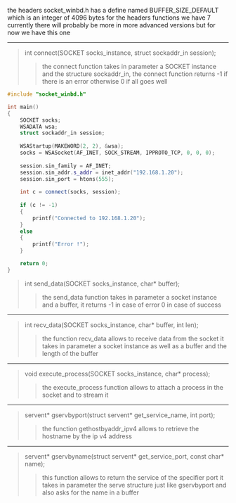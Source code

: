 the headers socket_winbd.h has a define named BUFFER_SIZE_DEFAULT which is an integer of 4096 bytes for the headers functions we have 7 currently there will probably be more in more advanced versions but for now we have this one

***

> int connect(SOCKET socks_instance, struct sockaddr_in session);
>> the connect function takes in parameter a SOCKET instance and the structure sockaddr_in, the connect function returns -1 if there is an error otherwise 0 if all goes well
```cpp
#include "socket_winbd.h"

int main()
{
	SOCKET socks;
	WSADATA wsa;
	struct sockaddr_in session;
	
	WSAStartup(MAKEWORD(2, 2), &wsa);
	socks = WSASocket(AF_INET, SOCK_STREAM, IPPROTO_TCP, 0, 0, 0);
	
	session.sin_family = AF_INET;
	session.sin_addr.s_addr = inet_addr("192.168.1.20");
	session.sin_port = htons(555);
	
	int c = connect(socks, session);
	
	if (c != -1)
	{
		printf("Connected to 192.168.1.20");
	}
	else
	{
		printf("Error !");
	}

	return 0;
}
```

> int send_data(SOCKET socks_instance, char* buffer);
>> the send_data function takes in parameter a socket instance and a buffer, it returns -1 in case of error 0 in case of success
***
> int recv_data(SOCKET socks_instance, char* buffer, int len);
>> the function recv_data allows to receive data from the socket it takes in parameter a socket instance as well as a buffer and the length of the buffer
***
> void execute_process(SOCKET socks_instance, char* process);
>> the execute_process function allows to attach a process in the socket and to stream it
***
> servent* gservbyport(struct servent* get_service_name, int port);
>> the function gethostbyaddr_ipv4 allows to retrieve the hostname by the ip v4 address
***
> servent* gservbyname(struct servent* get_service_port, const char* name);
>> this function allows to return the service of the specifier port it takes in parameter the serve structure just like gservbyport and also asks for the name in a buffer
